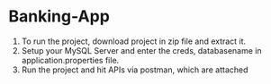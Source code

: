 # Banking-App

1) To run the project, download project in zip file and extract it.
2) Setup your MySQL Server and enter the creds, databasename in application.properties file.
3) Run the project and hit APIs via postman, which are attached  

